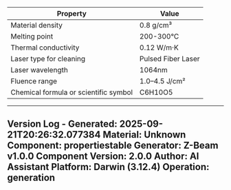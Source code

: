 | Property | Value |
|----------|-------|
| Material density | 0.8 g/cm³ |
| Melting point | 200-300°C |
| Thermal conductivity | 0.12 W/m·K |
| Laser type for cleaning | Pulsed Fiber Laser |
| Laser wavelength | 1064nm |
| Fluence range | 1.0–4.5 J/cm² |
| Chemical formula or scientific symbol | C6H10O5 |


---
Version Log - Generated: 2025-09-21T20:26:32.077384
Material: Unknown
Component: propertiestable
Generator: Z-Beam v1.0.0
Component Version: 2.0.0
Author: AI Assistant
Platform: Darwin (3.12.4)
Operation: generation
---